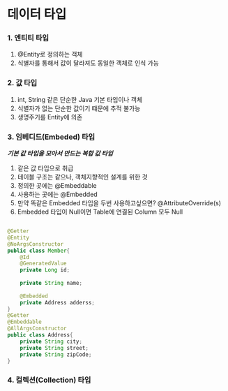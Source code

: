 # 데이터 타입

### 1. 엔티티 타입
1. @Entity로 정의하는 객체
2. 식별자를 통해서 값이 달라져도 동일한 객체로 인식 가능

### 2. 값 타입
1. int, String 같은 단순한 Java 기본 타입이나 객체
2. 식별자가 없는 단순한 값이기 떄문에 추적 불가능 
3. 생명주기를 Entity에 의존 

### 3. 임베디드(Embeded) 타입
***기본 값 타입을 모아서 만드는 복합 값 타입***
1. 같은 값 타입으로 취급
2. 테이블 구조는 같으나, 객체지향적인 설계를 위한 것
3. 정의한 곳에는 @Embeddable
4. 사용하는 곳에는 @Embedded 
5. 만약 똑같은 Embedded 타입을 두번 사용하고싶으면? @AttributeOverride(s)
6. Embedded 타입이 Null이면 Table에 연결된 Column 모두 Null
```java

@Getter
@Entity
@NoArgsConstructor
public class Member{
    @Id
    @GeneratedValue
    private Long id;
    
    private String name;
    
    @Embedded
    private Address adderss;
}
@Getter
@Embeddable
@AllArgsConstructor
public class Address{
    private String city;
    private String street;
    private String zipCode;
}
```

### 4. 컬렉션(Collection) 타입